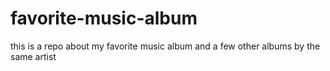 # favorite-music-album

this is a repo about my favorite music album and a few other albums by the same artist
